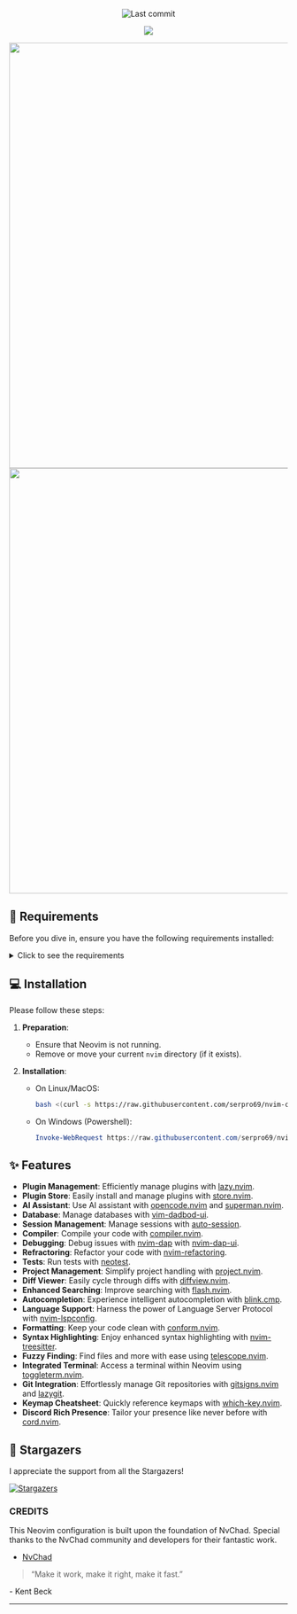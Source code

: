 <div align="center">

![Last commit](https://img.shields.io/github/last-commit/serpro69/nvim-config?style=for-the-badge&logo=git&color=000F10&logoColor=dark%20orange&labelColor=302D41)

[![](https://img.shields.io/badge/Neovim-0.11.4+-blueviolet.svg?style=for-the-badge&color=000F10&logo=Neovim&logoColor=green&labelColor=302D41)](https://github.com/neovim/neovim)

<img width="1366" height="768" alt="image" src="https://github.com/user-attachments/assets/a47e9def-b62d-47b5-86db-85442050d1dc" />

<img width="1366" height="768" alt="image" src="https://github.com/user-attachments/assets/53014fc1-defc-472d-9419-15dafe78c279" />


</div>

## 📄 Requirements

Before you dive in, ensure you have the following requirements installed:

<details>
<summary>Click to see the requirements</summary><br />

In windows, you can use [scoop](https://scoop.sh/) to install them.

- **Docker:**
  - [lazydocker](https://github.com/jesseduffield/lazydocker)

- **Git:**
  - [lazygit](https://github.com/jesseduffield/lazygit)

- **Telescope:**
  - [fd](https://github.com/sharkdp/fd)
  - [bat](https://github.com/sharkdp/bat)
  - [ripgrep](https://github.com/BurntSushi/ripgrep)
  - [make](https://www.gnu.org/software/make/)
  - [mingw-nuwen](https://nuwen.net/mingw.html)

- **Nerd Font (For Icons):**
  - [JetBrainsMono](https://github.com/ryanoasis/nerd-fonts/tree/master/patched-fonts/JetBrainsMono)
  - [Other Fonts](https://www.nerdfonts.com/font-downloads)

- **Neovim:**
  - [Neovim 0.11+](https://github.com/neovim/neovim/releases)
  </details>

## 💻 Installation

Please follow these steps:

1. **Preparation**:
   - Ensure that Neovim is not running.
   - Remove or move your current `nvim` directory (if it exists).

2. **Installation**:
   - On Linux/MacOS:

     ```sh
     bash <(curl -s https://raw.githubusercontent.com/serpro69/nvim-config/master/installer/install.sh)
     ```

   - On Windows (Powershell):
     ```ps1
     Invoke-WebRequest https://raw.githubusercontent.com/serpro69/nvim-config/master/installer/install.ps1 -UseBasicParsing | Invoke-Expression
     ```

## ✨ Features

- **Plugin Management**: Efficiently manage plugins with [lazy.nvim](https://github.com/folke/lazy.nvim).
- **Plugin Store**: Easily install and manage plugins with [store.nvim](https://github.com/alex-popov-tech/store.nvim).
- **AI Assistant**: Use AI assistant with [opencode.nvim](https://github.com/sudo-tee/opencode.nvim) and [superman.nvim](https://github.com/supermaven-inc/supermaven-nvim).
- **Database**: Manage databases with [vim-dadbod-ui](https://github.com/kristijanhusak/vim-dadbod-ui).
- **Session Management**: Manage sessions with [auto-session](https://github.com/rmagatti/auto-session).
- **Compiler**: Compile your code with [compiler.nvim](https://github.com/Zeioth/compiler.nvim).
- **Debugging**: Debug issues with [nvim-dap](https://github.com/mfussenegger/nvim-dap) with [nvim-dap-ui](https://github.com/rcarriga/nvim-dap-ui).
- **Refractoring**: Refactor your code with [nvim-refactoring](https://github.com/ThePrimeagen/refactoring.nvim).
- **Tests**: Run tests with [neotest](https://github.com/nvim-neotest/neotest).
- **Project Management**: Simplify project handling with [project.nvim](https://github.com/ahmedkhalf/project.nvim).
- **Diff Viewer**: Easily cycle through diffs with [diffview.nvim](https://github.com/sindrets/diffview.nvim).
- **Enhanced Searching**: Improve searching with [flash.nvim](https://github.com/folke/flash.nvim).
- **Autocompletion**: Experience intelligent autocompletion with [blink.cmp](https://github.com/Saghen/blink.cmp).
- **Language Support**: Harness the power of Language Server Protocol with [nvim-lspconfig](https://github.com/neovim/nvim-lspconfig).
- **Formatting**: Keep your code clean with [conform.nvim](https://github.com/stevearc/conform.nvim).
- **Syntax Highlighting**: Enjoy enhanced syntax highlighting with [nvim-treesitter](https://github.com/nvim-treesitter/nvim-treesitter).
- **Fuzzy Finding**: Find files and more with ease using [telescope.nvim](https://github.com/nvim-telescope/telescope.nvim).
- **Integrated Terminal**: Access a terminal within Neovim using [toggleterm.nvim](https://github.com/akinsho/toggleterm.nvim).
- **Git Integration**: Effortlessly manage Git repositories with [gitsigns.nvim](https://github.com/lewis6991/gitsigns.nvim) and [lazygit](https://github.com/jesseduffield/lazygit).
- **Keymap Cheatsheet**: Quickly reference keymaps with [which-key.nvim](https://github.com/folke/which-key.nvim).
- **Discord Rich Presence**: Tailor your presence like never before with [cord.nvim](https://github.com/vyfor/cord.nvim).
<!-- - **Markdown Preview**: Preview your Markdown files with [markdown-preview.nvim](https://github.com/iamcco/markdown-preview.nvim). -->

## 🌟 Stargazers

I appreciate the support from all the Stargazers!

[![Stargazers](http://reporoster.com/stars/dark/notext/Alexis12119/nvim-config)](https://github.com/Alexis12119/nvim-config/stargazers)

### CREDITS

This Neovim configuration is built upon the foundation of NvChad. Special thanks to the NvChad community and developers for their fantastic work.

- [NvChad](https://github.com/NvChad/NvChad)

> “Make it work, make it right, make it fast.”

\- Kent Beck

---
